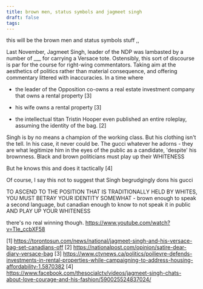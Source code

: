 ```yaml
---
title: brown men, status symbols and jagmeet singh
draft: false
tags:
---
```

 
this will be the brown men and status symbols stuff ,,


Last November, Jagmeet Singh, leader of the NDP was lambasted by a number of ___ for carrying a Versace tote.
Ostensibly, this sort of discourse is par for the course for right-wing commentators. Taking aim at the aesthetics of politics rather than material consequence, and offering commentary littered with inaccuracies. In a time where 
- the leader of the Opposition co-owns a real estate investment company that owns a rental property \[3]
- his wife owns a rental property \[3]

- the intellectual titan Tristin Hooper even published an entire roleplay, assuming the identity of the bag. \[2]






Singh is by no means a champion of the working class. But his clothing isn't the tell. In his case, it never could be. The gucci whatever he adorns - they are what legitimize him in the eyes of the public as a candidate, 'despite' his brownness. 
Black and brown politicians must play up their WHITENESS


But he knows this and does it tactically \[4] 



Of course, I say this not to suggest that Singh begrudgingly dons his gucci


TO ASCEND TO THE POSITION THAT IS TRADITIONALLY HELD BY WHITES, YOU MUST BETRAY YOUR IDENTITY SOMEWHAT - 
brown enough to speak a second language, but canadian enough to know to not speak it in public
AND PLAY UP YOUR WHITENESS



there's no real winning though. https://www.youtube.com/watch?v=TIe_ccbXF58


\[1] https://torontosun.com/news/national/jagmeet-singh-and-his-versace-bag-set-canadians-off
\[2] https://nationalpost.com/opinion/satire-dear-diary-versace-bag
\[3] https://www.ctvnews.ca/politics/poilievre-defends-investments-in-rental-properties-while-campaigning-to-address-housing-affordability-1.5870382
\[4] https://www.facebook.com/thesocialctv/videos/jagmeet-singh-chats-about-love-courage-and-his-fashion/590025524837024/

